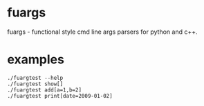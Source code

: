 # fuargs
fuargs - functional style cmd line args parsers for python and c++.

# examples

```
./fuargtest --help
./fuargtest show[]
./fuargtest add[a=1,b=2]
./fuargtest print[date=2009-01-02]
```
